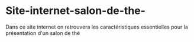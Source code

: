 # Site-internet-salon-de-the-
Dans ce site internet on retrouvera les caractéristiques essentielles pour la présentation d'un salon de thé
